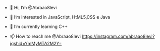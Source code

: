 - 👋 Hi, I’m @Abraao8levi
- 👀 I’m interested in JavaScript, HtML5,CSS e Java 
- 🌱 I’m currently learning C++ 

- 📫 How to reach me @Abraao8levi 
https://instagram.com/abraao8levi?igshid=YmMyMTA2M2Y=
<!---
Meu primeiro programa em C++
#include <iostream>
using namespace std;

int main() {
    int capacidade {};
    cin>>capacidade;
    int pess {};
    int qnt = 0;
    
    
    while (true) {
        cin>>pess;
        qnt +=pess;
        
        if (qnt==0) {
            cout<<"vazio"<<endl;
        }else if (qnt<capacidade) {
            cout<<"ainda cabe"<<endl;
        }else if (qnt>=capacidade*2) {
            cout<<"hora de partir"<<endl;
            break;
        }else if (qnt>=capacidade) {
            cout<<"lotado"<<endl;
        }
    }
}
Meu 2° Projeto em C++

#include <iostream>

using namespace std;

int main(){ 

    int heli,pol,fug,dir;

    cin >> heli >> pol >> fug >> dir;

    if(dir == 1){
        
        while(true){
            if(fug == pol){
                cout << "N\n";
                break; 
            }

            if(fug == heli){
                cout << "S\n";
                break; 
            }



            if(fug == 15){
                fug = 0;
            }else{
                fug++;
            } 
        }
    }else{
        while(true){

             if(fug == pol){
                cout << "N\n";
                break; 
            }

            if(fug == heli){
                cout << "S\n";
                break; 
            }



            if(fug == 0){
                 fug = 15;
            }else{
                fug--;
            }

        }
    }
    

    return 0;
}



